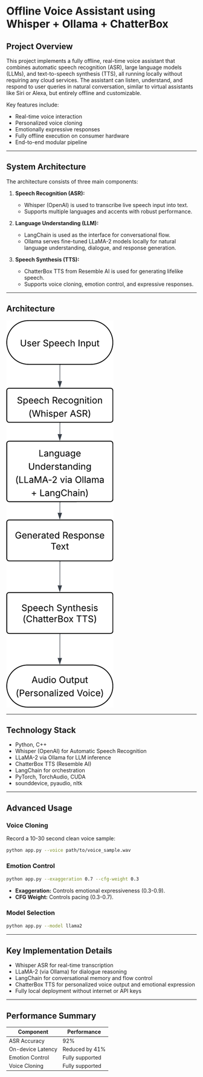 # Offline Voice Assistant using Whisper + Ollama + ChatterBox

## Project Overview

This project implements a fully offline, real-time voice assistant that combines automatic speech recognition (ASR), large language models (LLMs), and text-to-speech synthesis (TTS), all running locally without requiring any cloud services. The assistant can listen, understand, and respond to user queries in natural conversation, similar to virtual assistants like Siri or Alexa, but entirely offline and customizable.

Key features include:

* Real-time voice interaction
* Personalized voice cloning
* Emotionally expressive responses
* Fully offline execution on consumer hardware
* End-to-end modular pipeline

---

## System Architecture

The architecture consists of three main components:

1. **Speech Recognition (ASR):**

   * Whisper (OpenAI) is used to transcribe live speech input into text.
   * Supports multiple languages and accents with robust performance.

2. **Language Understanding (LLM):**

   * LangChain is used as the interface for conversational flow.
   * Ollama serves fine-tuned LLaMA-2 models locally for natural language understanding, dialogue, and response generation.

3. **Speech Synthesis (TTS):**

   * ChatterBox TTS from Resemble AI is used for generating lifelike speech.
   * Supports voice cloning, emotion control, and expressive responses.

---

## Architecture
![Architecture Diagram](https://github.com/as8878/Offline-Voice-Assistant/blob/c5bdc436a4326d1be453ad11ef47761af5a11d61/Blank%20diagram%20-%20Page%201%20(3).png)

---

## Technology Stack

* Python, C++
* Whisper (OpenAI) for Automatic Speech Recognition
* LLaMA-2 via Ollama for LLM inference
* ChatterBox TTS (Resemble AI)
* LangChain for orchestration
* PyTorch, TorchAudio, CUDA
* sounddevice, pyaudio, nltk

---

## Advanced Usage

### Voice Cloning

Record a 10-30 second clean voice sample:

```bash
python app.py --voice path/to/voice_sample.wav
```

### Emotion Control

```bash
python app.py --exaggeration 0.7 --cfg-weight 0.3
```

* **Exaggeration:** Controls emotional expressiveness (0.3-0.9).
* **CFG Weight:** Controls pacing (0.3-0.7).

### Model Selection

```bash
python app.py --model llama2
```

---

## Key Implementation Details

* Whisper ASR for real-time transcription
* LLaMA-2 (via Ollama) for dialogue reasoning
* LangChain for conversational memory and flow control
* ChatterBox TTS for personalized voice output and emotional expression
* Fully local deployment without internet or API keys

---

## Performance Summary

| Component         | Performance     |
| ----------------- | --------------- |
| ASR Accuracy      | 92%             |
| On-device Latency | Reduced by 41%  |
| Emotion Control   | Fully supported |
| Voice Cloning     | Fully supported |
